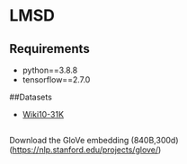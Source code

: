 # LMSD
## Requirements

* python==3.8.8
* tensorflow==2.7.0

##Datasets
* [Wiki10-31K](https://drive.google.com/open?id=1Tv4MHQzDWTUC9hRFihRhG8_jt1h0VhnR)

##
Download the GloVe embedding (840B,300d)  (https://nlp.stanford.edu/projects/glove/)



